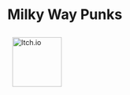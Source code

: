 # Milky Way Punks

<a href="https://jonyzim.itch.io/milky-way-punks" target="_blank"><img style="margin: 10px" src="https://static.itch.io/images/badge-color.svg" alt="Itch.io" height="100" /></a>  
